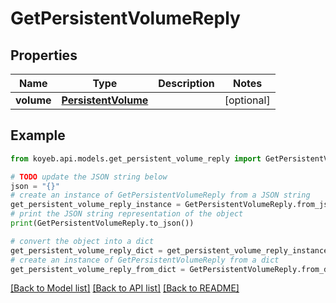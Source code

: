 # GetPersistentVolumeReply


## Properties

Name | Type | Description | Notes
------------ | ------------- | ------------- | -------------
**volume** | [**PersistentVolume**](PersistentVolume.md) |  | [optional] 

## Example

```python
from koyeb.api.models.get_persistent_volume_reply import GetPersistentVolumeReply

# TODO update the JSON string below
json = "{}"
# create an instance of GetPersistentVolumeReply from a JSON string
get_persistent_volume_reply_instance = GetPersistentVolumeReply.from_json(json)
# print the JSON string representation of the object
print(GetPersistentVolumeReply.to_json())

# convert the object into a dict
get_persistent_volume_reply_dict = get_persistent_volume_reply_instance.to_dict()
# create an instance of GetPersistentVolumeReply from a dict
get_persistent_volume_reply_from_dict = GetPersistentVolumeReply.from_dict(get_persistent_volume_reply_dict)
```
[[Back to Model list]](../README.md#documentation-for-models) [[Back to API list]](../README.md#documentation-for-api-endpoints) [[Back to README]](../README.md)


